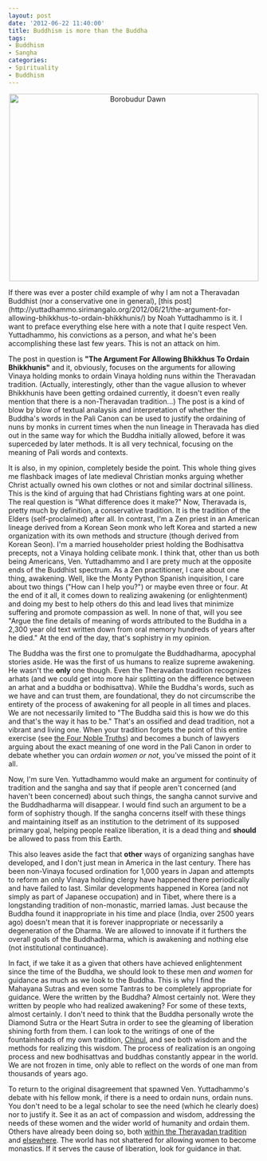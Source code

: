 ```yaml
--- 
layout: post
date: '2012-06-22 11:40:00'
title: Buddhism is more than the Buddha
tags: 
- Buddhism
- Sangha
categories:
- Spirituality
- Buddhism
---
```

<p style="text-align:center"><a href="http://www.flickr.com/photos/albill/5069125740/" title="Borobudur Dawn by albill, on Flickr"><img src="https://farm5.staticflickr.com/4106/5069125740_8c3dcd3fe3.jpg" width="500" height="375" alt="Borobudur Dawn"></a></p>
If there was ever a poster child example of why I am not a Theravadan Buddhist (nor a conservative one in general), [this post](http://yuttadhammo.sirimangalo.org/2012/06/21/the-argument-for-allowing-bhikkhus-to-ordain-bhikkhunis/) by Noah Yuttadhammo is it. I want to preface everything else here with a note that I quite respect Ven. Yuttadhammo, his convictions as a person, and what he's been accomplishing these last few years. This is not an attack on him.

The post in question is <strong>"The Argument For Allowing Bhikkhus To Ordain Bhikkhunis"</strong> and it, obviously, focuses on the arguments for allowing Vinaya holding monks to ordain Vinaya holding nuns within the Theravadan tradition. (Actually, interestingly, other than the vague allusion to whever Bhikkhunis have been getting ordained currently, it doesn't even really mention that there is a non-Theravadan tradition…) The post is a kind of blow by blow of textual analaysis and interpretation of whether the Buddha's words in the Pali Canon can be used to justify the ordaining of nuns by monks in current times when the nun lineage in Theravada has died out in the same way for which the Buddha initially allowed, before it was superceded by later methods. It is all very technical, focusing on the meaning of Pali words and contexts.

It is also, in my opinion, completely beside the point. This whole thing gives me flashback images of late medieval Christian monks arguing whether Christ actually owned his own clothes or not and similar doctrinal silliness. This is the kind of arguing that had Christians fighting wars at one point. The real question is "What difference does it make?" Now, Theravada is, pretty much by definition, a conservative tradition. It is the tradition of the Elders (self-proclaimed) after all. In contrast, I'm a Zen priest in an American lineage derived from a Korean Seon monk who left Korea and started a new organization with its own methods and structure (though derived from Korean Seon). I'm a married householder priest holding the Bodhisattva precepts, not a Vinaya holding celibate monk. I think that, other than us both being Americans, Ven. Yuttadhammo and I are prety much at the opposite ends of the Buddhist spectrum. As a Zen practitioner, I care about one thing, awakening. Well, like the Monty Python Spanish inquisition, I care about two things ("How can I help you?") or maybe even three or four. At the end of it all, it comes down to realizing awakening (or enlightenment) and doing my best to help others do this and lead lives that minimize suffering and promote compassion as well. In none of that, will you see "Argue the fine details of meaning of words attributed to the Buddha in a 2,300 year old text written down from oral memory hundreds of years after he died." At the end of the day, that's sophistry in my opinion.

The Buddha was the first one to promulgate the Buddhadharma, apocyphal stories aside. He was the first of us humans to realize supreme awakening. He wasn't the <strong>only</strong> one though. Even the Theravadan tradition recognizes arhats (and we could get into more hair splitting on the difference between an arhat and a buddha or bodhisattva). While the Buddha's words, such as we have and can trust them, are foundational, they do not circumscribe the entirety of the process of awakening for all people in all times and places. We are not necessarily limited to "The Buddha said this is how we do this and that's the way it has to be." That's an ossified and dead tradition, not a vibrant and living one. When your tradition forgets the point of this entire exercise (see [the Four Noble Truths](http://en.wikipedia.org/wiki/Four_Noble_Truths)) and becomes a bunch of lawyers arguing about the exact meaning of one word in the Pali Canon in order to debate whether you can <em>ordain women or not</em>, you've missed the point of it all.

Now, I'm sure Ven. Yuttadhammo would make an argument for continuity of tradition and the sangha and say that if people aren't concerned (and haven't been concerned) about such things, the sangha cannot survive and the Buddhadharma will disappear. I would find such an argument to be a form of sophistry though. If the sangha concerns itself with these things and maintaining itself as an institution to the detriment of its supposed primary goal, helping people realize liberation, it is a dead thing and <strong>should</strong> be allowed to pass from this Earth. 

This also leaves aside the fact that <strong>other</strong> ways of organizing sanghas have developed, and I don't just mean in America in the last century. There has been non-Vinaya focused ordination for 1,000 years in Japan and attempts to reform an only Vinaya holding clergy have happened there periodically and have failed to last. Similar developments happened in Korea (and not simply as part of Japanese occupation) and in Tibet, where there is a longstanding tradition of non-monastic, married lamas. Just because the Buddha found it inappropriate in his time and place (India, over 2500 years ago) doesn't mean that it is forever inappropriate or necessarily a degeneration of the Dharma. We are allowed to innovate if it furthers the overall goals of the Buddhadharma, which is awakening and nothing else (not institutional continuance).

In fact, if we take it as a given that others have achieved enlightenment since the time of the Buddha, we should look to these men <em>and women</em> for guidance as much as we look to the Buddha. This is why I find the Mahayana Sutras and even some Tantras to be completely appropriate for guidance. Were the written by the Buddha? Almost certainly not. Were they written by people who had realized awakening? For some of these texts, almost certainly. I don't need to think that the Buddha personally wrote the Diamond Sutra or the Heart Sutra in order to see the gleaming of liberation shining forth from them. I can look to the writings of one of the fountainheads of my own tradition, [Chinul](http://en.wikipedia.org/wiki/Chinul), and see both wisdom and the methods for realizing this wisdom. The process of realization is an ongoing process and new bodhisattvas and buddhas constantly appear in the world. We are not frozen in time, only able to reflect on the words of one man from thousands of years ago.

To return to the original disagreement that spawned Ven. Yuttadhammo's debate with his fellow monk, if there is a need to ordain nuns, ordain nuns. You don't need to be a legal scholar to see the need (which he clearly does) nor to justify it. See it as an act of compassion and wisdom, addressing the needs of these women and the wider world of humanity and ordain them. Others have already been doing so, both [within the Theravadan tradition](http://mettarefuge.wordpress.com/2010/01/07/brave-hearts-ajahn-brahmavamso-ordains-women-monks/) and [elsewhere](http://www.buddhistchannel.tv/index.php?id=48,9660,0,0,1,0). The world has not shattered for allowing women to become monastics. If it serves the cause of liberation, look for guidance in that.